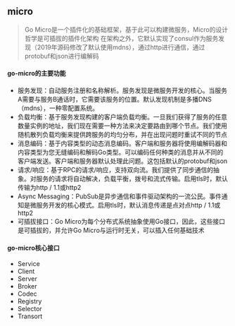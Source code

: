## micro
> Go Micro是一个插件化的基础框架，基于此可以构建微服务，Micro的设计哲学是可插拔的插件化架构
  在架构之外，它默认实现了consul作为服务发现（2019年源码修改了默认使用mdns），通过http进行通信，通过protobuf和json进行编解码
  
#### go-micro的主要功能
* 服务发现：自动服务注册和名称解析。服务发现是微服务开发的核心。当服务A需要与服务B通话时，它需要该服务的位置。默认发现机制是多播DNS（mdns），一种零配置系统。
* 负载均衡：基于服务发现构建的客户端负载均衡。一旦我们获得了服务的任意数量实例的地址，我们现在需要一种方法来决定要路由到哪个节点。我们使用随机散列负载均衡来提供跨服务的均匀分布，并在出现问题时重试不同的节点
* 消息编码：基于内容类型的动态消息编码。客户端和服务器将使用编解码器和内容类型为您无缝编码和解码Go类型。可以编码任何种类的消息并从不同的客户端发送。客户端和服务器默认处理此问题。这包括默认的protobuf和json
* 请求/响应：基于RPC的请求/响应，支持双向流。我们提供了同步通信的抽象。对服务的请求将自动解决，负载平衡，拨号和流式传输。启用tls时，默认传输为http / 1.1或http2
* Async Messaging：PubSub是异步通信和事件驱动架构的一流公民。事件通知是微服务开发的核心模式。启用tls时，默认消息传递是点对点http / 1.1或http2
* 可插拔接口：Go Micro为每个分布式系统抽象使用Go接口，因此，这些接口是可插拔的，并允许Go Micro与运行时无关，可以插入任何基础技术

#### go-micro核心接口
* Service
* Client
* Server
* Broker
* Codec
* Registry
* Selector
* Transort

  